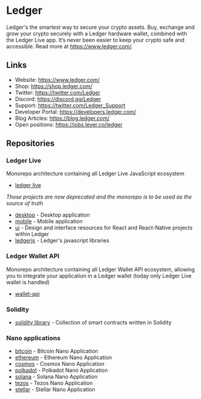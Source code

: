 # Ledger

Ledger's the smartest way to secure your crypto assets. Buy, exchange and grow your crypto securely with a Ledger hardware wallet, combined with the Ledger Live app. It’s never been easier to keep your crypto safe and accessible. Read more at https://www.ledger.com/.

## Links

* Website: https://www.ledger.com/
* Shop: https://shop.ledger.com/
* Twitter: https://twitter.com/Ledger
* Discord: https://discord.gg/Ledger
* Support: https://twitter.com/Ledger_Support
* Developer Portal: https://developers.ledger.com/
* Blog Articles: https://blog.ledger.com/
* Open positions: https://jobs.lever.co/ledger

## Repositories

### Ledger Live

Monorepo architecture containing all Ledger Live JavaScript ecosystem

* [ledger live](https://github.com/LedgerHQ/ledger-live)
 
_Those projects are now deprecated and the monorepo is to be used as the source of truth_

* [desktop](https://github.com/LedgerHQ/ledger-live-desktop) - Desktop application
* [mobile](https://github.com/LedgerHQ/ledger-live-mobile) - Mobile application
* [ui](https://github.com/LedgerHQ/ui) - Design and interface resources for React and React-Native projects within Ledger
* [ledgerjs](https://github.com/LedgerHQ/ledgerjs) - Ledger's javascript libraries

### Ledger Wallet API

Monorepo architecture containing all Ledger Wallet API ecosystem, allowing you to integrate your application in a Ledger wallet (today only Ledger Live wallet is handled)

* [wallet-api](https://github.com/LedgerHQ/wallet-api)

### Solidity

* [solidity library](https://github.com/LedgerHQ/innovation-contracts-solidity) - Collection of smart contracts written in Solidity

### Nano applications

* [bitcoin](https://github.com/LedgerHQ/app-bitcoin-new) - Bitcoin Nano Application
* [ethereum](https://github.com/LedgerHQ/app-ethereum) - Ethereum Nano Application
* [cosmos](https://github.com/LedgerHQ/app-cosmos) - Cosmos Nano Application
* [polkadot](https://github.com/LedgerHQ/app-polkadot) - Polkadot Nano Application
* [solana](https://github.com/LedgerHQ/app-solana) - Solana Nano Application
* [tezos](https://github.com/LedgerHQ/app-tezos) - Tezos Nano Application
* [stellar](https://github.com/LedgerHQ/app-stellar) - Stellar Nano Application
